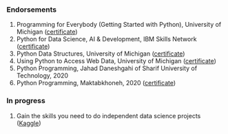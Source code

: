 ### Endorsements

1. Programming for Everybody (Getting Started with Python), University of Michigan (<a href="https://www.coursera.org/account/accomplishments/verify/J6RW4PNRSN2Z">certificate</a>)
2. Python for Data Science, AI & Development, IBM Skills Network (<a href="https://www.coursera.org/account/accomplishments/verify/TH99T4D2C7TC?utm_source=link&utm_medium=certificate&utm_content=cert_image&utm_campaign=pdf_header_button&utm_product=course">certificate</a>)
3. Python Data Structures, University of Michigan (<a href="https://www.coursera.org/account/accomplishments/verify/5ZCL2NAEJDB9?utm_source=link&utm_medium=certificate&utm_content=cert_image&utm_campaign=pdf_header_button&utm_product=course">certificate</a>)
4. Using Python to Access Web Data, University of Michigan (<a href="https://www.coursera.org/account/accomplishments/verify/8LUQJCD5RGSL">certificate</a>)
5. Python Programming, Jahad Daneshgahi of Sharif University of Technology, 2020
6. Python Programming, Maktabkhoneh, 2020 (<a href="https://fkmoftakhar.github.io/Learning/python.png">certificate</a>)

### In progress
1. Gain the skills you need to do independent data science projects (<a href="https://www.kaggle.com/learn">Kaggle</a>)
